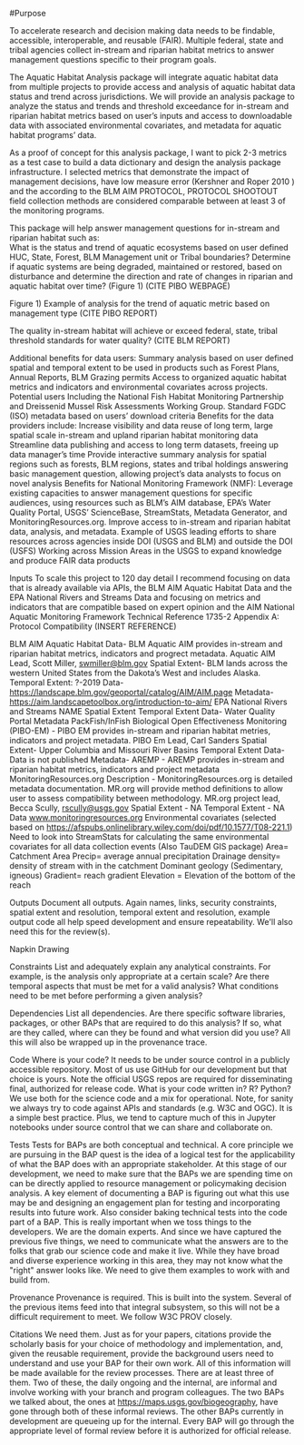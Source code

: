 #Purpose 

To accelerate research and decision making data needs to be findable, accessible, interoperable, and reusable (FAIR). Multiple federal, state and tribal agencies collect in-stream and riparian habitat metrics to answer management questions specific to their program goals. 

The Aquatic Habitat Analysis package will integrate aquatic habitat data from multiple projects to provide access and analysis of aquatic habitat data status and trend across jurisdictions.  We will provide an analysis package to analyze the status and trends and threshold exceedance for in-stream and riparian habitat metrics based on user’s inputs and access to downloadable data with associated environmental covariates, and metadata for aquatic habitat programs’ data.


As a proof of concept for this analysis package, I want to pick 2-3 metrics as a test case to build a data dictionary and design the analysis package infrastructure.  I selected metrics that demonstrate the impact of management decisions, have low measure error (Kershner and Roper 2010 ) and the according to the BLM AIM PROTOCOL, PROTOCOL SHOOTOUT field collection methods are considered comparable between at least 3 of the monitoring programs.

This package will help answer management questions for in-stream and riparian habitat such as:  
What is the status and trend of aquatic ecosystems based on user defined HUC, State, Forest, BLM Management unit or Tribal boundaries? 
Determine if aquatic systems are being degraded, maintained or restored, based on disturbance and determine the direction and rate of changes in riparian and aquatic habitat over time? (Figure 1)   (CITE PIBO WEBPAGE) 


Figure 1) Example of analysis for the trend of aquatic metric based on management type (CITE PIBO REPORT) 

The quality in-stream habitat will achieve or exceed federal, state, tribal threshold standards for water quality? (CITE BLM REPORT) 
 
Additional benefits for data users: 
Summary analysis based on user defined spatial and temporal extent to be used in products such as Forest Plans, Annual Reports, BLM Grazing permits 
Access to organized aquatic habitat metrics and indicators and environmental covariates across projects. Potential users Including the National Fish Habitat Monitoring Partnership and Dreissenid Mussel Risk Assessments Working Group. 
Standard FGDC (ISO) metadata based on users’ download criteria
Benefits for the data providers include: 
Increase visibility and data reuse of long term, large spatial scale in-stream and upland riparian habitat monitoring data 
Streamline data publishing and access to long term datasets, freeing up data manager’s time 
Provide interactive summary analysis for spatial regions such as forests, BLM regions, states and tribal holdings answering basic management question, allowing project’s data analysts to focus on novel analysis 
Benefits for National Monitoring Framework (NMF): 
Leverage existing capacities to answer management questions for specific audiences, using resources such as BLM’s AIM database, EPA’s Water Quality Portal, USGS’ ScienceBase, StreamStats, Metadata Generator, and MonitoringResources.org. 
Improve access to in-stream and riparian habitat data, analysis, and metadata. 
Example of USGS leading efforts to share resources across agencies inside DOI (USGS and BLM) and outside the DOI (USFS)
Working across Mission Areas in the USGS to expand knowledge and produce FAIR data products 

Inputs
To scale this project to 120 day detail I recommend focusing on data that is already available via APIs, the BLM AIM Aquatic Habitat Data and the EPA National Rivers and Streams Data and focusing on metrics and indicators that are compatible based on expert opinion and the  AIM National Aquatic Monitoring Framework Technical Reference 1735-2 Appendix A: Protocol Compatibility (INSERT REFERENCE) 

BLM AIM Aquatic Habitat Data- BLM Aquatic AIM provides in-stream and riparian habitat metrics, indicators and progrect metadata. 
Aquatic AIM Lead, Scott Miller, swmiller@blm.gov
Spatial Extent- BLM lands across the western United States from the Dakota’s West and includes Alaska. 
Temporal Extent: ?-2019
Data- https://landscape.blm.gov/geoportal/catalog/AIM/AIM.page
Metadata- https://aim.landscapetoolbox.org/introduction-to-aim/
EPA National Rivers and Streams 
NAME 
Spatial Extent
Temporal Extent 
Data- Water Quality Portal 
Metadata 
PackFish/InFish Biological Open Effectiveness Monitoring (PIBO-EM)  - PIBO EM provides in-stream and riparian habitat metries, indicators and project metadata. 
PIBO Em Lead, Carl Sanders 
Spatial Extent- Upper Columbia and Missouri River Basins
Temporal Extent
Data- Data is not published 
Metadata- 
AREMP - AREMP provides in-stream and riparian habitat metrics, indicators and project metadata
MonitoringResources.org 
Description - MonitoringResources.org is detailed metadata documentation. MR.org will provide method definitions to allow user to assess compatibility between methodology. 
MR.org project lead, Becca Scully, rscully@usgs.gov 
Spatial Extent - NA
Temporal Extent - NA 
Data www.monitoringresources.org 
Environmental covariates (selected based on https://afspubs.onlinelibrary.wiley.com/doi/pdf/10.1577/T08-221.1) 
Need to look into StreamStats for calculating the same environmental covariates for all data collection events (Also TauDEM GIS package) 
Area= Catchment Area
Precip= average annual precipitation
Drainage density= density of stream with in the catchment 
Dominant geology (Sedimentary, igneous) 
Gradient= reach gradient 
Elevation = Elevation of the bottom of the reach 
 
 
 
Outputs
Document all outputs. Again names, links, security constraints, spatial extent and resolution, temporal extent and resolution, example output code all help speed development and ensure repeatability. We'll also need this for the review(s).

Napkin Drawing 

 


Constraints
List and adequately explain any analytical constraints. For example, is the analysis only appropriate at a certain scale? Are there temporal aspects that must be met for a valid analysis? What conditions need to be met before performing a given analysis?

Dependencies
List all dependencies. Are there specific software libraries, packages, or other BAPs that are required to do this analysis? If so, what are they called, where can they be found and what version did you use? All this will also be wrapped up in the provenance trace.

Code
Where is your code? It needs to be under source control in a publicly accessible repository. Most of us use GitHub for our development but that choice is yours. Note the official USGS repos are required for disseminating final, authorized for release code. What is your code written in? R? Python? We use both for the science code and a mix for operational. Note, for sanity we always try to code against APIs and standards (e.g. W3C and OGC). It is a simple best practice. Plus, we tend to capture much of this in Jupyter notebooks under source control that we can share and collaborate on.

Tests
Tests for BAPs are both conceptual and technical. A core principle we are pursuing in the BAP quest is the idea of a logical test for the applicability of what the BAP does with an appropriate stakeholder. At this stage of our development, we need to make sure that the BAPs we are spending time on can be directly applied to resource management or policymaking decision analysis. A key element of documenting a BAP is figuring out what this use may be and designing an engagement plan for testing and incorporating results into future work.
Also consider baking technical tests into the code part of a BAP. This is really important when we toss things to the developers. We are the domain experts. And since we have captured the previous five things, we need to communicate what the answers are to the folks that grab our science code and make it live. While they have broad and diverse experience working in this area, they may not know what the "right" answer looks like. We need to give them examples to work with and build from.

Provenance
Provenance is required. This is built into the system. Several of the previous items feed into that integral subsystem, so this will not be a difficult requirement to meet. We follow W3C PROV closely.

Citations
We need them. Just as for your papers, citations provide the scholarly basis for your choice of methodology and implementation, and, given the reusable requirement, provide the background users need to understand and use your BAP for their own work.
All of this information will be made available for the review processes. There are at least three of them. Two of these, the daily ongoing and the internal, are informal and involve working with your branch and program colleagues. The two BAPs we talked about, the ones at https://maps.usgs.gov/biogeography, have gone through both of these informal reviews. The other BAPs currently in development are queueing up for the internal. Every BAP will go through the appropriate level of formal review before it is authorized for official release.
